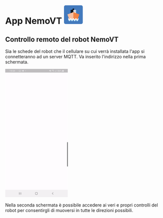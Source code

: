 <h1> App NemoVT <img src="https://github.com/JohnatanHale/NemoVT-motor-control-app/blob/master/icon/icon.png" alt="logo" width=60px/>  </h1>

## Controllo remoto del robot NemoVT
<p>Sia le schede del robot che il cellulare su cui verrà installata l'app si connetteranno ad un server MQTT. Va inserito l'indirizzo nella prima schermata.</p>
<img src="https://github.com/JohnatanHale/NemoVT-motor-control-app/blob/master/screenshots/app_screen.gif" alt="screen" width=200px/>
<p>Nella seconda schermata è possibile accedere ai veri e propri controlli del robot per consentirgli di muoversi in tutte le direzioni possibili.</p>
